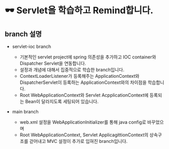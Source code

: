 # 🕶 Servlet을 학습하고 Remind합니다.

## branch 설명
- servlet-ioc branch 
  - 기본적인 servlet project에 spring 의존성을 추가하고 IOC container와 Dispatcher Servlet을 연동합니다.
  - 설정과 개념에 대해서 집중적으로 학습한 branch입니다.
  - ContextLoaderListener가 등록해주는 ApplicationContext와 DispatcherServlet이 등록하는 ApplicationContext와의 차이점을 학습합니다.
  - Root WebApplicationContext와 Servlet AcpplicationContext에 등록되는 Bean이 달라지도록 세팅되어 있습니다.

- main branch
  - web.xml 설정을 WebApplicationInitializer를 통해 java config로 바꾸었으며
  - Root WebApplicationContext, Servlet ApplicagittionContext의 상속구조를 걷어내고 MVC 설정이 추가로 입혀진 branch입니다.
